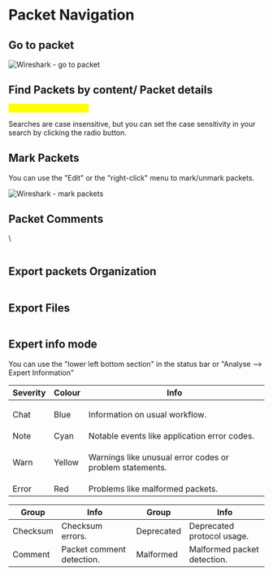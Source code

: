 # Packet Navigation



## Go to packet

![Wireshark - go to packet](https://tryhackme-images.s3.amazonaws.com/user-uploads/6131132af49360005df01ae3/room-content/cdb1e1d12c63fc831c7d94db634bbe0d.png)



## Find Packets by content/ Packet details

<mark style="color:yellow;">**`"Edit --> Find Packet"`**</mark>

Searches are case insensitive, but you can set the case sensitivity in your search by clicking the radio button.

## Mark Packets

You can use the "Edit" or the "right-click" menu to mark/unmark packets.

![Wireshark - mark packets](https://tryhackme-images.s3.amazonaws.com/user-uploads/6131132af49360005df01ae3/room-content/2c290f2f3c7b07223c86cd066751d19b.png)

## Packet Comments

\


<figure><img src="https://tryhackme-images.s3.amazonaws.com/user-uploads/6131132af49360005df01ae3/room-content/844bedc49bdd7dcaf26861a9cd2658fd.png" alt=""><figcaption></figcaption></figure>



## Export packets Organization

<figure><img src="https://tryhackme-images.s3.amazonaws.com/user-uploads/6131132af49360005df01ae3/room-content/86daa70b6cb8b93cb11535787222fb26.png" alt=""><figcaption></figcaption></figure>

## Export Files

<figure><img src="https://tryhackme-images.s3.amazonaws.com/user-uploads/6131132af49360005df01ae3/room-content/16c22447c36bff2e415ea75a764854c8.png" alt=""><figcaption></figcaption></figure>



## Expert info mode

You can use the "lower left bottom section" in the status bar or "Analyse --> Expert Information"

| Severity | Colour | Info                                                                |
| -------- | ------ | ------------------------------------------------------------------- |
| Chat     | Blue   | <p>Information on usual workflow.<br></p>                           |
| Note     | Cyan   | Notable events like application error codes.                        |
| Warn     | Yellow | <p>Warnings like unusual error codes or problem statements.<br></p> |
| Error    | Red    | Problems like malformed packets.                                    |

| Group    | Info                      | Group      | Info                        |
| -------- | ------------------------- | ---------- | --------------------------- |
| Checksum | Checksum errors.          | Deprecated | Deprecated protocol usage.  |
| Comment  | Packet comment detection. | Malformed  | Malformed packet detection. |
